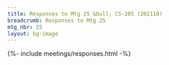 ```yaml
---
title: Responses to Mtg 25 &bull; CS-205 (202110)
breadcrumb: Responses to Mtg 25
mtg_nbr: 25
layout: bg-image
---
```


{%- include meetings/responses.html -%}
